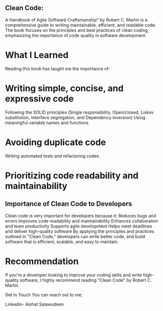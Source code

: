 ## Clean Code:
 A Handbook of Agile Software Craftsmanship" by Robert C. Martin is a comprehensive guide to writing maintainable, efficient, and readable code. The book focuses on the principles and best practices of clean coding, emphasizing the importance of code quality in software development.

# What I Learned
Reading this book has taught me the importance of:

# Writing simple, concise, and expressive code
Following the SOLID principles (Single responsibility, Open/closed, Liskov substitution, Interface segregation, and Dependency inversion)
Using meaningful variable names and functions

# Avoiding duplicate code
Writing automated tests and refactoring codes

# Prioritizing code readability and maintainability

## Importance of Clean Code to Developers
Clean code is very important for developers because it:
Reduces bugs and errors
Improves code readability and maintainability
Enhances collaboration and team productivity
Supports agile development
Helps meet deadlines and deliver high-quality software
By applying the principles and practices outlined in "Clean Code," developers can write better code, and build software that is efficient, scalable, and easy to maintain.

# Recommendation
If you're a developer looking to improve your coding skills and write high-quality software, I highly recommend reading "Clean Code" by Robert C. Martin.

Get in Touch
You can reach out to me;

Linkedin- Aishat Salawudeen
